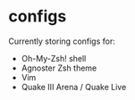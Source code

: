 configs
=======
Currently storing configs for:

* Oh-My-Zsh! shell
* Agnoster Zsh theme
* Vim
* Quake III Arena / Quake Live
